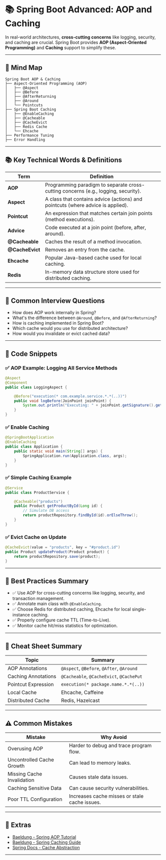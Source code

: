 # 📚 Spring Boot Advanced: AOP and Caching

In real-world architectures, **cross-cutting concerns** like logging, security, and caching are crucial. Spring Boot provides **AOP (Aspect-Oriented Programming)** and **Caching** support to simplify these.

---

## 🧠 Mind Map

```
Spring Boot AOP & Caching
├── Aspect-Oriented Programming (AOP)
│   ├── @Aspect
│   ├── @Before
│   ├── @AfterReturning
│   ├── @Around
│   └── Pointcuts
├── Spring Boot Caching
│   ├── @EnableCaching
│   ├── @Cacheable
│   ├── @CacheEvict
│   ├── Redis Cache
│   └── Ehcache
├── Performance Tuning
├── Error Handling
```

---

## 📚 Key Technical Words & Definitions

| Term | Definition |
|------|------------|
| **AOP** | Programming paradigm to separate cross-cutting concerns (e.g., logging, security). |
| **Aspect** | A class that contains advice (actions) and pointcuts (where advice is applied). |
| **Pointcut** | An expression that matches certain join points (method executions). |
| **Advice** | Code executed at a join point (before, after, around). |
| **@Cacheable** | Caches the result of a method invocation. |
| **@CacheEvict** | Removes an entry from the cache. |
| **Ehcache** | Popular Java-based cache used for local caching. |
| **Redis** | In-memory data structure store used for distributed caching. |

---

## 🔎 Common Interview Questions

- How does AOP work internally in Spring?
- What's the difference between `@Around`, `@Before`, and `@AfterReturning`?
- How is caching implemented in Spring Boot?
- Which cache would you use for distributed architecture?
- How would you invalidate or evict cached data?

---

## 🧪 Code Snippets

### ✅ AOP Example: Logging All Service Methods
```java
@Aspect
@Component
public class LoggingAspect {

    @Before("execution(* com.example.service.*.*(..))")
    public void logBefore(JoinPoint joinPoint) {
        System.out.println("Executing: " + joinPoint.getSignature().getName());
    }
}
```

### ✅ Enable Caching
```java
@SpringBootApplication
@EnableCaching
public class Application {
    public static void main(String[] args) {
        SpringApplication.run(Application.class, args);
    }
}
```

### ✅ Simple Caching Example
```java
@Service
public class ProductService {

    @Cacheable("products")
    public Product getProductById(Long id) {
        // Simulate DB access
        return productRepository.findById(id).orElseThrow();
    }
}
```

### ✅ Evict Cache on Update
```java
@CacheEvict(value = "products", key = "#product.id")
public Product updateProduct(Product product) {
    return productRepository.save(product);
}
```

---

## 🎯 Best Practices Summary

- ✅ Use AOP for cross-cutting concerns like logging, security, and transaction management.
- ✅ Annotate main class with `@EnableCaching`.
- ✅ Choose Redis for distributed caching, Ehcache for local single-instance caching.
- ✅ Properly configure cache TTL (Time-to-Live).
- ✅ Monitor cache hit/miss statistics for optimization.

---

## 📘 Cheat Sheet Summary

| Topic | Summary |
|-------|---------|
| AOP Annotations | `@Aspect`, `@Before`, `@After`, `@Around` |
| Caching Annotations | `@Cacheable`, `@CacheEvict`, `@CachePut` |
| Pointcut Expression | `execution(* package.name.*.*(..))` |
| Local Cache | Ehcache, Caffeine |
| Distributed Cache | Redis, Hazelcast |

---

## ⚠️ Common Mistakes

| Mistake | Why Avoid |
|---------|-----------|
| Overusing AOP | Harder to debug and trace program flow. |
| Uncontrolled Cache Growth | Can lead to memory leaks. |
| Missing Cache Invalidation | Causes stale data issues. |
| Caching Sensitive Data | Can cause security vulnerabilities. |
| Poor TTL Configuration | Increases cache misses or stale cache issues. |

---

## 🔗 Extras

- [Baeldung - Spring AOP Tutorial](https://www.baeldung.com/spring-aop)
- [Baeldung - Spring Caching Guide](https://www.baeldung.com/spring-cache-tutorial)
- [Spring Docs - Cache Abstraction](https://docs.spring.io/spring-framework/docs/current/reference/html/integration.html#cache)

---
